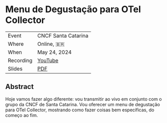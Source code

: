 # Menu de Degustação para OTel Collector

|           |                                                        |
| --------- | -------------------------------------------------------|
| Event     | CNCF Santa Catarina                                    |
| Where     | Online, 🇧🇷                                             |
| When      | May 24, 2024                                           |
| Recording | [YouTube](https://www.youtube.com/watch?v=o7CYHjZuykM) |
| Slides    | [PDF](slides.pdf)                                      |

## Abstract

Hoje vamos fazer algo diferente: vou transmitir ao vivo em conjunto com o grupo da CNCF de Santa Catarina. Vou oferecer um menu de degustação para OTel Collector, mostrando como fazer coisas bem específicas, do começo ao fim.

